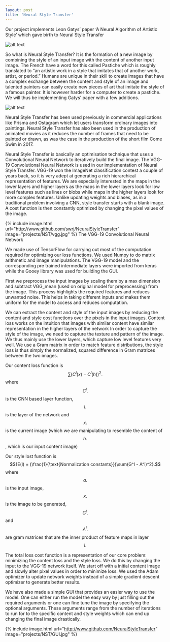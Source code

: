 ```yaml
---
layout: post
title: 'Neural Style Transfer'
---
```

Our project implements Leon Gatys’ paper ‘A Neural Algorithm of Artistic Style’ which gave birth to Neural Style Transfer

![alt text](projects/NST/gene-kogan-nst.gif "Pablo Picasso painting on glass in 1937, restyled by works from his Blue, African, and Cubist periods respectively. Image via Gene Kogan")

So what is Neural Style Transfer?
It is the formation of a new image by combining the style of an input image with the content of another input image.
The French have a word for this called Pastiche which is roughly translated to “an artistic work in a style that imitates that of another work, artist, or period.”
Humans are unique in their skill to create images that have a complex exchange between the content and style of an image and talented painters can easily create new pieces of art that imitate the style of a famous painter. It is however harder for a computer to create a pastiche. 
We will thus be implementing Gatys’ paper with a few additions.

![alt text](projects/NST/conv.gif "Convolution")

Neural Style Transfer has been used previously in commercial applications like Prisma and Ostagram which let users transform ordinary images into paintings. 
Neural Style Transfer has also been used in the production of animated movies as it reduces the number of frames that need to be painted or drawn, as was the case in the production of the short film Come Swim in 2017.

Neural Style Transfer is basically an optimisation technique that uses a Convolutional Neural Network to iteratively build the final image.
The VGG-19 Convolutional Neural Network is used in our implementation of Neural Style Transfer. VGG-19 won the ImageNet classification contest a couple of years back, so it is very adept at generating a rich hierarchical representation of features. 
We are especially interested in the maps in the lower layers  and higher layers as the maps in the lower layers look for low level features such as lines or blobs while maps in the higher layers look for more complex features. 
Unlike updating weights and biases, as in a traditional problem involving a CNN, style transfer starts with a blank image. A cost function is then constantly optimized by changing the pixel values of the image.

{% include image.html url="http://www.github.com/swrj/NeuralStyleTransfer" image="projects/NST/vgg.jpg" %}
The VGG-19 Convolutional Neural Network

We made use of TensorFlow for carrying out most of the computation required for optimizing our loss functions. We used Numpy to do matrix arithmetic and image manipulations. 
The VGG-19 model and the corresponding pre trained intermediate layers were imported from keras while the Gooey library was used for building the GUI.

First we preprocess the input images by scaling them by a max dimension and subtract VGG_mean (used on original model for preprocessing) from the image. This process highlights the required features and reduces unwanted noise. This helps in taking different inputs and makes them uniform for the model to access and reduces computation.

We can extract the content and style of the input images by reducing the content and style cost functions over the pixels in the input images.
Content loss works on the intuition that images with similar content have similar representation in the higher layers of the network
In order to capture the style of the image, we need to capture the texture and pattern of the image. We thus mainly use the lower layers, which capture low level features very well. We use a Gram matrix in order to match feature distributions, the style loss is thus simply the normalized, squared difference in Gram matrices between the two images.

Our content loss function is $${\sum(C^l(x) - C^l(h))^2}.$$ where $${C^l}.$$ is the CNN based layer function, $${l}.$$ is the layer of the network and $${x}.$$ is the current image (which we are manipulating to resemble the content of $${h}.$$, which is our input content image) 

Our style lost function is $${E(l) = (\frac{1}{\text{Normalization constants}})\sum(G^l - A^l)^2}.$$ where $${a}.$$ is the input image, $${x}.$$ is the image to be generated, $${G^l}.$$ and $${A^l}.$$ are gram matrices that are the inner product of feature maps in layer $${l}.$$

The total loss cost function is a representation of our core problem: minimizing the content loss and the style loss. We do this by changing the input to the VGG-19 network itself. We start off with a initial content image and slowly alter pixel values in order to minimize loss. We used the Adam optimizer to update network weights instead of a simple gradient descent optimizer to generate better results.

We have also made a simple GUI that provides an easier way to use the model. One can either run the model the easy way by just filling out the required arguments or one can fine tune the image by specifying the optional arguments. These arguments range from the number of iterations to run for to the specific content and style weights which can end up changing the final image drastically.

{% include image.html url="http://www.github.com/NeuralStyleTransfer" image="projects/NST/GUI.jpg" %}
